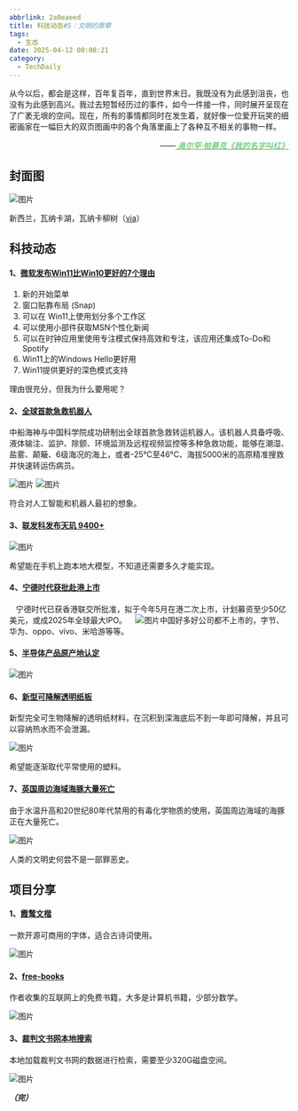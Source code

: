 ```yaml
---
abbrlink: 2a0eaeed
title: 科技动态#5：文明的罪孽
tags:
  - 生态
date: 2025-04-12 00:00:21
category:
  - TechDaily
---
```

从今以后，都会是这样，百年复百年，直到世界末日。我既没有为此感到沮丧，也没有为此感到高兴。我过去短暂经历过的事件，如今一件接一件，同时展开呈现在了广袤无垠的空间。现在，所有的事情都同时在发生着，就好像一位爱开玩笑的细密画家在一幅巨大的双页图画中的各个角落里画上了各种互不相关的事物一样。
<div style="text-align: right; margin-top: 1em; font-style: italic;">
  ——<a href="https://m.douban.com/book/subject/1851385/" style="color: #41B349 !important; ">
    奥尔罕·帕慕克《我的名字叫红》
  </a>
</div>
<!-- more --> 

## **封面图**

![图片](https://techdaily.oss-cn-shanghai.aliyuncs.com/5/50.jpg)

新西兰，瓦纳卡湖，瓦纳卡柳树（[via](https://www.outdoorphotographer.com/tips-techniques/nature-landscapes/take-better-sunset-photographs/)）

## **科技动态**

#### 1、[**微软发布Win11比Win10更好的7个理由**](https://www.landiannews.com/archives/108736.html?utm_sources=ourl)

1. 新的开始菜单
2. 窗口贴靠布局 (Snap)
3. 可以在 Win11上使用划分多个工作区
4. 可以使用小部件获取MSN个性化新闻
5. 可以在时钟应用里使用专注模式保持高效和专注，该应用还集成To-Do和Spotify
6. Win11上的Windows Hello更好用
7. Win11提供更好的深色模式支持

理由很充分，但我为什么要用呢？

#### 2、[**全球首款急救机器人**](https://www.stdaily.com/web/gdxw/2025-03/26/content_315217.html)

中船海神与中国科学院成功研制出全球首款急救转运机器人。该机器人具备呼吸、液体输注、监护、除颤、环境监测及远程视频监控等多种急救功能，能够在潮湿、盐雾、颠簸、6级海况的海上，或者-25°C至46°C、海拔5000米的高原精准搜救并快速转运伤病员。


![图片](https://techdaily.oss-cn-shanghai.aliyuncs.com/5/53.jpg)
![图片](https://techdaily.oss-cn-shanghai.aliyuncs.com/5/54.jpg)

符合对人工智能和机器人最初的想象。

#### 3、[**联发科发布天玑 9400+**](https://mp.weixin.qq.com/s/Gb6kvlhHWUpt-ttxo2pvOg)

![图片](https://techdaily.oss-cn-shanghai.aliyuncs.com/5/55.jpg)

希望能在手机上跑本地大模型，不知道还需要多久才能实现。

#### 4、[**宁德时代获批赴港上市**](https://www.bloomberg.com/news/articles/2025-04-10/china-ev-battery-maker-catl-gets-approval-for-hk-listing-ifr)

   宁德时代已获香港联交所批准，拟于今年5月在港二次上市，计划募资至少50亿美元，或成2025年全球最大IPO。
   ![图片](https://techdaily.oss-cn-shanghai.aliyuncs.com/5/52.jpg)中国好多好公司都不上市的，字节、华为、oppo、vivo、米哈游等等。

#### 5、[**半导体产品原产地认定**](https://m.cnfin.com/wx/share?url=//m.cnfin.com/gs-lb//zixun/20250411/4215694_1.html)

![图片](https://techdaily.oss-cn-shanghai.aliyuncs.com/5/56.jpg)

#### 6、[**新型可降解透明纸板**](https://www.science.org/doi/10.1126/sciadv.ads2426?utm_campaign=ScienceAdvances&utm_medium=ownedSocial&utm_source=twitter)

新型完全可生物降解的透明纸材料，在沉积到深海底后不到一年即可降解，并且可以容纳热水而不会泄漏。

![图片](https://techdaily.oss-cn-shanghai.aliyuncs.com/5/57.jpg)

希望能逐渐取代平常使用的塑料。

#### 7、[**英国周边海域海豚大量死亡**](https://www.newscientist.com/article/2476080-dolphins-are-dying-from-toxic-chemicals-banned-since-the-1980s/?utm_term=Autofeed&utm_campaign=echobox&utm_medium=social&utm_source=Twitter#Echobox=1744378572)

由于水温升高和20世纪80年代禁用的有毒化学物质的使用，英国周边海域的海豚正在大量死亡。

![图片](https://techdaily.oss-cn-shanghai.aliyuncs.com/5/58.jpg)

人类的文明史何尝不是一部罪恶史。

## **项目分享**

#### 1、[**霞鹜文楷**](https://lxgw.github.io/2021/01/28/Klee-Simpchin/)

一款开源可商用的字体，适合古诗词使用。

![图片](https://techdaily.oss-cn-shanghai.aliyuncs.com/5/59.jpg)

#### 2、[**free-books**](https://github.com/ruanyf/free-books)

作者收集的互联网上的免费书籍，大多是计算机书籍，少部分数学。

![图片](https://techdaily.oss-cn-shanghai.aliyuncs.com/5/510.jpg)

#### 3、[**裁判文书网本地搜索**](https://github.com/cncases/cases_)

本地加载裁判文书网的数据进行检索，需要至少320G磁盘空间。

![图片](https://techdaily.oss-cn-shanghai.aliyuncs.com/5/511.jpg)

**_（完）_**